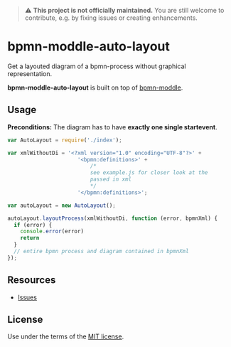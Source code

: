 > :warning: __This project is not officially maintained.__ You are still welcome to contribute, e.g. by fixing issues or creating enhancements.


# bpmn-moddle-auto-layout

Get a layouted diagram of a bpmn-process without graphical representation.

__bpmn-moddle-auto-layout__  is built on top of [bpmn-moddle](https://github.com/bpmn-io/bpmn-moddle).


## Usage

__Preconditions:__ The diagram has to have __exactly one single startevent__.

```javascript
var AutoLayout = require('./index');

var xmlWithoutDi = '<?xml version="1.0" encoding="UTF-8"?>' +
                      '<bpmn:definitions>' +
                          /*
                          see example.js for closer look at the
                          passed in xml
                          */
                      '</bpmn:definitions>';

var autoLayout = new AutoLayout();

autoLayout.layoutProcess(xmlWithoutDi, function (error, bpmnXml) {
  if (error) {
    console.error(error)
    return
  }
  // entire bpmn process and diagram contained in bpmnXml 
});

```


## Resources

*   [Issues](https://github.com/bpmn-io/bpmn-moddle-auto-layout/issues)


## License

Use under the terms of the [MIT license](http://opensource.org/licenses/MIT).
